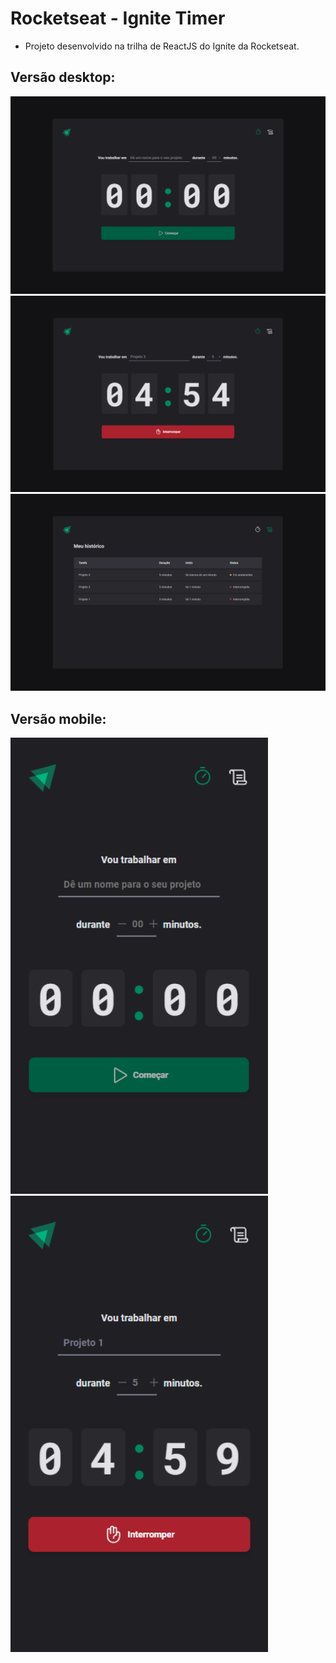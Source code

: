 # Rocketseat - Ignite Timer

- Projeto desenvolvido na trilha de ReactJS do Ignite da Rocketseat.

## Versão desktop:

<img src="./public/readme-images/home.png" />
<img src="./public/readme-images/home-task-initialized.png" />
<img src="./public/readme-images/history.png" />

## Versão mobile:

<div>
  <img width="412" height="730" src="./public/readme-images/home-mobile.png" />
  <img width="412" height="730" src="./public/readme-images/home-task-initialized-mobile.png" />
</div>
